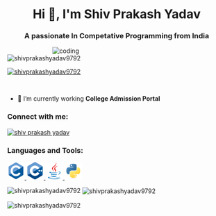 
<h1 align="center">Hi 👋, I'm Shiv Prakash Yadav</h1>
<h3 align="center">A passionate In Competative Programming from India</h3>
<img align="right" alt="coding" width="400" src="![image](https://github.com/ShivPrakashYadav9792/ShivPrakashYadav/assets/112088277/f69e1cb4-17a5-47b8-9b55-478b6ca90956)
">

<p align="left"> <img src="https://komarev.com/ghpvc/?username=shivprakashyadav9792&label=Profile%20views&color=0e75b6&style=flat" alt="shivprakashyadav9792" /> </p>

<p align="left"> <a href="https://github.com/ryo-ma/github-profile-trophy"><img src="https://github-profile-trophy.vercel.app/?username=shivprakashyadav9792" alt="shivprakashyadav9792" /></a> </p>

<p align="left"> <a href="https://twitter.com/" target="blank"><img src="https://img.shields.io/twitter/follow/?logo=twitter&style=for-the-badge" alt="" /></a> </p>

- 🔭 I’m currently working  **College Admission Portal**

<h3 align="left">Connect with me:</h3>
<p align="left">
<a href="https://linkedin.com/in/shiv prakash yadav" target="blank"><img align="center" src="https://raw.githubusercontent.com/rahuldkjain/github-profile-readme-generator/master/src/images/icons/Social/linked-in-alt.svg" alt="shiv prakash yadav" height="30" width="40" /></a>
</p>

<h3 align="left">Languages and Tools:</h3>
<p align="left"> <a href="https://www.cprogramming.com/" target="_blank" rel="noreferrer"> <img src="https://raw.githubusercontent.com/devicons/devicon/master/icons/c/c-original.svg" alt="c" width="40" height="40"/> </a> <a href="https://www.w3schools.com/cpp/" target="_blank" rel="noreferrer"> <img src="https://raw.githubusercontent.com/devicons/devicon/master/icons/cplusplus/cplusplus-original.svg" alt="cplusplus" width="40" height="40"/> </a> <a href="https://www.java.com" target="_blank" rel="noreferrer"> <img src="https://raw.githubusercontent.com/devicons/devicon/master/icons/java/java-original.svg" alt="java" width="40" height="40"/> </a> <a href="https://www.python.org" target="_blank" rel="noreferrer"> <img src="https://raw.githubusercontent.com/devicons/devicon/master/icons/python/python-original.svg" alt="python" width="40" height="40"/> </a> </p>

<p><img align="left" src="https://github-readme-stats.vercel.app/api/top-langs?username=shivprakashyadav9792&show_icons=true&locale=en&layout=compact" alt="shivprakashyadav9792" /></p>

<p>&nbsp;<img align="center" src="https://github-readme-stats.vercel.app/api?username=shivprakashyadav9792&show_icons=true&locale=en" alt="shivprakashyadav9792" /></p>

<p><img align="center" src="https://github-readme-streak-stats.herokuapp.com/?user=shivprakashyadav9792&" alt="shivprakashyadav9792" /></p>
